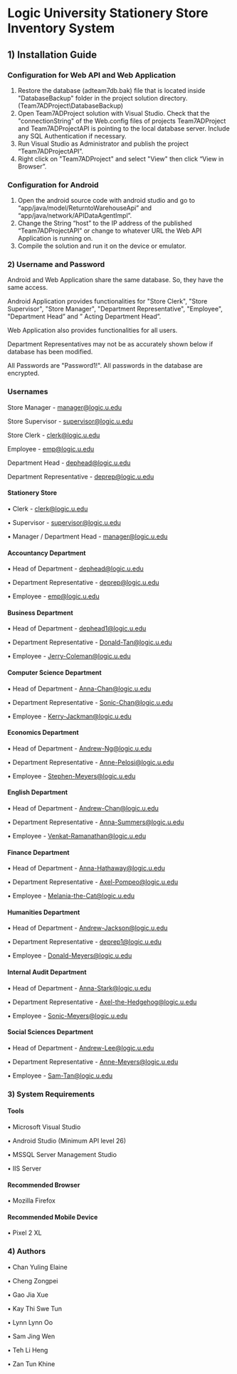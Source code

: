 # Logic University Stationery Store Inventory System

## 1) Installation Guide

### Configuration for Web API and Web Application

1.	Restore the database (adteam7db.bak) file that is located inside "DatabaseBackup" folder in the project solution directory. (Team7ADProject\DatabaseBackup)
2.	Open Team7ADProject solution with Visual Studio. Check that the "connectionString" of the Web.config files of projects Team7ADProject and Team7ADProjectAPI is pointing to the local database server. Include any SQL Authentication if necessary.
3.	Run Visual Studio as Administrator and publish the project “Team7ADProjectAPI”.
4.	Right click on "Team7ADProject" and select "View" then click “View in Browser”.

### Configuration for Android

1.	Open the android source code with android studio and go to “app/java/model/ReturntoWarehouseApi” and “app/java/network/APIDataAgentImpl”.
2.	Change the String “host” to the IP address of the published “Team7ADProjectAPI” or change to whatever URL the Web API Application is running on.
3.	Compile the solution and run it on the device or emulator.

### 2) Username and Password

Android and Web Application share the same database. So, they have the same access.

Android Application provides functionalities for "Store Clerk", "Store Supervisor", "Store Manager", "Department Representative", "Employee", "Department Head” and ” Acting Department Head”.

Web Application also provides functionalities for all users.

Department Representatives may not be as accurately shown below if database has been modified.

All Passwords are "Password1!". All passwords in the database are encrypted.

### Usernames

Store Manager			          - 	manager@logic.u.edu

Store Supervisor			      - 	supervisor@logic.u.edu

Store Clerk				          - 	clerk@logic.u.edu

Employee				            - 	emp@logic.u.edu

Department Head			        - 	dephead@logic.u.edu

Department Representative	  - 	deprep@logic.u.edu


#### Stationery Store
•	Clerk					            -	 clerk@logic.u.edu

•	Supervisor				        - 	supervisor@logic.u.edu

•	Manager / Department Head	-	manager@logic.u.edu

#### Accountancy Department
•	Head of Department 		    -	 dephead@logic.u.edu

•	Department Representative	-	 deprep@logic.u.edu

•	Employee 				          -	 emp@logic.u.edu

#### Business Department
•	Head of Department 		    -	dephead1@logic.u.edu

•	Department Representative	-	Donald-Tan@logic.u.edu 

•	Employee 				          -	Jerry-Coleman@logic.u.edu

#### Computer Science Department
•	Head of Department 		    -	Anna-Chan@logic.u.edu 

•	Department Representative	-	Sonic-Chan@logic.u.edu

•	Employee 				          -	Kerry-Jackman@logic.u.edu

#### Economics Department
•	Head of Department 		    -	Andrew-Ng@logic.u.edu

•	Department Representative	-	Anne-Pelosi@logic.u.edu

•	Employee 				          -	Stephen-Meyers@logic.u.edu

#### English Department
•	Head of Department 		    -	Andrew-Chan@logic.u.edu

•	Department Representative -	Anna-Summers@logic.u.edu

•	Employee                  -	Venkat-Ramanathan@logic.u.edu

#### Finance Department
•	Head of Department 		    - Anna-Hathaway@logic.u.edu

•	Department Representative	- Axel-Pompeo@logic.u.edu

•	Employee 				          - Melania-the-Cat@logic.u.edu

#### Humanities Department
•	Head of Department 		    - Andrew-Jackson@logic.u.edu

•	Department Representative	- 	deprep1@logic.u.edu

•	Employee 				          - Donald-Meyers@logic.u.edu

#### Internal Audit Department
•	Head of Department        - Anna-Stark@logic.u.edu

•	Department Representative - Axel-the-Hedgehog@logic.u.edu

•	Employee                  - Sonic-Meyers@logic.u.edu

#### Social Sciences Department
•	Head of Department        - Andrew-Lee@logic.u.edu

•	Department Representative - Anne-Meyers@logic.u.edu

•	Employee                  - Sam-Tan@logic.u.edu

### 3) System Requirements

#### Tools
•	Microsoft Visual Studio

•	Android Studio (Minimum API level 26)

•	MSSQL Server Management Studio

•	IIS Server

#### Recommended Browser 
•	Mozilla Firefox

#### Recommended Mobile Device
•	Pixel 2 XL

### 4) Authors
•	Chan Yuling Elaine 

•	Cheng Zongpei 

•	Gao Jia Xue 

•	Kay Thi Swe Tun	

•	Lynn Lynn Oo 

•	Sam Jing Wen 

•	Teh Li Heng 

•	Zan Tun Khine

